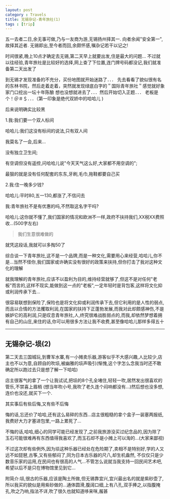 ```yaml
---
layout: post
category : Travels
title: 无锡杂记-青年旅社(1)
tags : [trip]
---
```




五一去者二日,余无事可做,乃与一友商为游,无锡扬州择其一.
向者余闻"安全第一",故择其近者.
无锡即出,至今者而回,余颇怀感,嘱杂记若干以记之! 

时间很紧,晚上10点才确定去无锡,第二天早上就要出发,住是最大的问题...
不过就以往经验,青年旅社是比较好的选择,网上查了下位置,连门牌号码都没记,我们就准备第二天出发了

到无锡才发现准备的不充分，买份地图就开始迷路了．．．
先去看看了貌似很有名的东林书院，然后走着走着，突然就发现绿底白字的＂国际青年旅社＂感觉就好象家门口挖出一坛十年陈酿
想也没想就进去了．．．然后开始切入正题．．．
老板是个！＠＃＄．．．（第一印象是绝代双娇中的哈哈儿 )

后来说明确实比较黑

1.我:我们要一个双人标间

  哈哈儿:我们这没有标间的说法,只有双人间

  我莫名了一会,后来...

  没有独立卫生间;

有空调但没有遥控,问哈哈儿说"今天天气这么好,大家都不用空调的";

  最狠的就是没有任何配套的东东,牙刷,毛巾,拖鞋都要自己买

2.我:住一晚多少钱?

  哈哈儿:平时80,五一130,都涨了,不信问去

  我:青年旅社不是有优惠的吗,不然取这名字干吗?

  哈哈儿:这你就不懂了,我们国家的情况和欧洲不一样,政府不扶持我们,XX税XX费照收...(500字左右)

>    我们生意很难做的 

就凭这段话,我就可以多掏50了


综合谈一下青年旅社,这不是一个品牌,而是一种文化,需要用心来经营,哈哈儿,你不是...当然不怪你,我们国家或许确实没有很好的政策来扶持,但你打击了我对这种文化的理解

就我理解的青年旅社,应该不以盈利为目的,维持经营就够了,但这不是对任何"老板"而言的,这样不现实,能做到这一点的"老板",一定年轻时是背包客,这样将文化抑或利润传承下去...

很容易联想到保险了,保险也是将文化抑或利润传承下去,但它利用的是人性的弱点,而且以合情的方法攫取利润,在国家的扶持下正蓬勃发展,而我对此却颇感神伤,不是嫉妒它的高利润,只是叹息青年旅社,人,终究很难战胜弱点的,而我,却依然梦想着拥有自己的山庄,来住的话,你可以用很多方法让我不收费,甚至像哈哈儿那样多得五十  

---

## 无锡杂记-埙(2) ##

第二天去三国城玩,到曹军水寨,有一小摊卖乐器,游客似乎不大感兴趣,人比较少,店主也不以为意,自顾自的吹埙,被幽雅的埙声吸引(惭愧,这个字怎么念我当时还不敢确定所以跑过去只是想了解一下哈哈)

店主很客气的拿了一个让我试试,把埙的8个孔全堵住,轻轻一吹,居然发出很喜欢的管乐,不禁喜上眉梢
(想当年吹小号,我吹了老久连个闷响都没有...)然后想也没多想,连价也没还,就买下一个.

其实事后有些后悔,又有些不后悔

悔的话,忘还价了哈哈,还有这么易碎的东西...店主很粗糙的拿个盒子一装塞两报纸,我费好大力才塞进包里,一路上累死了...

不悔的话,哈哈,细心的同学可能已经发现了,之前我旅游没买过纪念品的,因为除了玉石可能很难再有东西值得我喜欢了,而玉石却不是小摊上可以淘的...(大家来鄙视)  

不过这次却有些例外,因为埙这种乐器已经处在危险期了,卖相不是特别好,学的人又远不如琵琶,古筝,又有些郁闷了,同为日本古乐器的尺八,却生机盎然, 不仅仅只是少数音乐家的运用,在民间也有很高的人气...不管怎么说就当我支持一回民间艺术吧,希望以后不是只在博物馆里见到它...



附简介:埙,很古的乐器,应该是陶土所做,但无锡靠宜兴,宜兴最出名的就是紫砂壶了,所以我买的貌似是用紫砂做的...通体圆滑,腹阔口细,上有八孔,双手捧之,以指腹掩孔,吹之乃响,指法不详,吹了很久也就知道哆来咪,赧甚